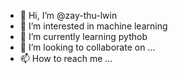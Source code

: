 - 👋 Hi, I’m @zay-thu-lwin
- 👀 I’m interested in machine learning
- 🌱 I’m currently learning pythob
- 💞️ I’m looking to collaborate on ...
- 📫 How to reach me ...

<!---
zay-thu-lwin/zay-thu-lwin is a ✨ special ✨ repository because its `README.md` (this file) appears on your GitHub profile.
You can click the Preview link to take a look at your changes.
--->
